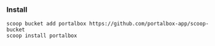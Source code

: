 ### Install
```
scoop bucket add portalbox https://github.com/portalbox-app/scoop-bucket
scoop install portalbox
```